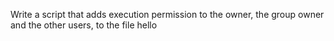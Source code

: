 Write a script that adds execution permission to the owner, the group owner and the other users, to the file hello
